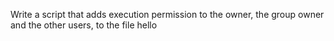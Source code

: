 Write a script that adds execution permission to the owner, the group owner and the other users, to the file hello
